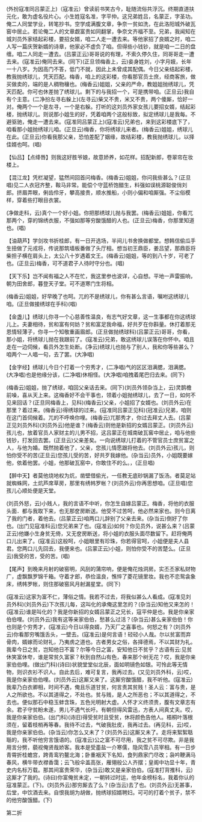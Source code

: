 <!-- { "loadSidebar": true } -->
(外扮寇准同吕蒙正上)（寇准云）曾读前书笑古今，耻随流俗共浮沉。终期直道扶元化，敢为虚名役片心。小生姓寇名准，字平仲。这兄弟姓吕，名蒙正，字圣功。俺二人同堂学业，转笔抄书。空学成满腹文章，争奈一贫如洗，在此洛阳城外破瓦窑中居止。若论俺二人的文章觑富贵如同翻掌，争奈文齐福不至。兄弟，我闻知在城刘员外家结起彩楼，要招女婿，咱二人走一遭去来。等他家招了良婿之时，咱二人写一篇庆贺新婿的诗章，他家必不虚负了咱。但得些小钱钞，就是咱一二日的盘缠。咱二人同走一遭去。(吕蒙正云)哥哥说的有理，不索久停久住，同哥哥走一遭去来。(寇准云)俺同去来。(同下)(正旦领梅香上，云)妾身姓刘，小字月娥，长年一十八岁。为因高门不答，低门不就，因此上未曾成其配偶。今日父亲结起彩楼，教我抛绣球儿，凭天匹配。梅香，咱上的这彩楼，你看那官员士庶，经商客旅，做买做卖的，端的是人稠物穰也。(梅香云)姐姐，父亲的严命，教姐姐抛绣球儿，凭天匹配。你可也休差抛了绣球儿。剩下的与我招一个，可是携带咱。(正旦云)我自有个主意。(二净扮左寻右躲上)(左寻云)柴又不贵，米又不贵，两个傻厮，恰好一对。俺两个一个是左寻，一个是右躲。打听的这刘员外家女孩儿要招女婿，结起彩楼，抛绣球儿。则说那小姐生的好，凭着咱两个这般标致，拟定绣球儿是我每。不避驱驰，俺走一遭去来。(寇准同吕蒙正上)(寇准云)兄弟也，来到这彩楼底下了，咱看那小姐抛绣球儿咱。(正旦云)梅香，你将绣球儿来者。(梅香云)姐姐，绣球儿在此。(正旦云)你看我那父亲，恐怕差配了姻缘，故结彩楼，教我抛绣球儿，以择佳婿也呵。(唱)

【仙吕】【点绛唇】则我这好胜爷娘，故意娇养，如花样。招配新郎，卷翠帘在妆楼上。

【混江龙】凭栏凝望，猛然间回首问梅香。(梅香云)姐姐，你问我些甚么？(正旦唱)见二人衣冠齐整，鞍马非常。能偿个守蓝桥饱醋生，料强如误桃源聪俊俏刘郎。挤眉弄眼，俐齿伶牙，攀高接贵，顺水推船，小则小偏和咱厮强。不尘俗模样，穿着些打眼目衣裳。

(净做走科，云)真个一个好小姐。你把那绣球儿抛与我罢。(梅香云)姐姐，你看兀那两个，穿的锦绣衣服，不强如那等穷酸饿醋的人也。(正旦云)梅香，你那里知道也。(唱)

【油葫芦】学剑攻书折桂郎，有一日开选场，半间儿书舍换做都堂。想韩信偷瓜手生扭做了元戎将，传说那筑墙板番做了头厅相。想当初王鼎臣，姜吕望，那鼎臣将柴担子横在肩头上，太公八十岁遇着文王。(梅香云)姐姐，等的到八十岁，可老了也。(正旦云)梅香，可不道君子人待时守分也。(唱)

【天下乐】岂不闻有福之人不在忙，我这里参也波详，心自想。平地一声雷振响，朝为田舍郎，暮登天子堂。可不道寒门生将相。

(梅香云)姐姐，好早晚了也呵。兀的不是绣球儿，你有甚么言语，嘱咐这绣球儿咱。(正旦做接绣球在手科)(唱)

【金盏儿】绣球儿你寻一个心慈善性温良，有志气好文章，这一生事都在你这绣球儿上。夫妻相待，贫和富有何妨？贫和富足我命福，好共歹在你斟量。休打着那无恩情轻薄子，你寻一个知敬重画眉郎。(正旦做抛绣球科)(吕蒙正云)哥哥，你看，那小姐，将绣球儿抛在我跟前了。(寇准云)兄弟，敢这绣球儿误落在你怀中。咱且走在一边伺候，看员外怎生处断。(净云)绣球儿也抛与了别人，我和你等些甚么？咱两个一人唱一句，去了罢。(大净唱)

【金字经】绣球儿今日个打着一个穷秀才，(二净唱)气的区区泪满腮，泪满腮。(大净唱)也是他缘分该，(二净唱)休相怪。(大净唱)咱拽着尾巴归去来。(同下)

(梅香云)姐姐，抛了绣球，咱回父亲话去来。(同下)(刘员外领杂当上，云)灵鹊檐前噪，喜从天上来。这梅香好不会干事也，领着小姐抛绣球儿，去了一日，如何不见来回话？(正旦同梅香上，见科)(梅香云)父亲，小姐招了女婿也。(刘员外云)在那里？着过来。(梅香云)得绣球的过来。(寇准同吕蒙正见科)(冠准云)兄弟，咱则在这门首伺候着。兀的不呼唤你哩。(梅香云)兀那秀才，你过去拜丈人去。(吕蒙正见刘员外科)(刘员外云)他是谁？(梅香云)则他是新招的女婿吕蒙正。(刘员外云)孩儿也，放着官员人家财主的儿男不招，这吕蒙正在城南破瓦窖中居止，咱与他些钱钞，打发回去罢。(正旦云)父亲差矣。一向说绣球儿打着的不管官员士庶贫富之人，与他为婚。既然抛着他了，父亲，您孩儿情愿跟将他去。(刘员外云)孩儿，则怕你受不的苦(正旦云)您孩儿受的苦，好共歹我嫁他。(杂当云)员外，小姐既要嫁他，依着他罢。小姐，他那破瓦窑中，你敢住不的么。，(正旦唱)

【醉中天】者莫他烧地权为炕，凿壁借偷光，一任教无底砂锅漏了饭汤。者莫足站就蜘蛛网，土炕芦席草房，那里有绣帏罗帐？(刘员外云)你再思想咱。(正旦唱)您孩儿心顺处便是天堂。

(刘员外怒，云)小贱人，我的言语不中听，你怎生自嫁吕蒙正。梅香，将他的衣服头面．都与我取下来，也无那奁房断送。他受不过苦呵，他必然来家也。则今日离了我的门者，着他去。(吕蒙正云)咱两口儿辞别了父亲去来。(杂当云)倒好了你也。(出门见寇准科云)您兄弟来了也。(寇准云)如何？你见员外，说甚么来？(吕蒙正云)他嫌小生身贫无倚，又无奁房断送，将小姐的衣服头面尽数留下。赶将俺两口儿出来了。(寇准云)这般呵，小姐眼里有珍珠，你若得官呵，小姐便是夫人县君。您两口儿先回去，我便来也。(吕蒙正云)小姐，则怕你受不的苦楚么。(正旦云)我受的苦，受的苦。(唱)

【尾声】到晚来月射的破窑明，风刮的蒲帘响，便是俺花烛洞房。实丕丕家私财物广，虚飘飘罗锦千箱。守着才郎，恭俭温良，憔悴了菱花镜里妆。我也不恋鸳衾象床，绣帏罗帐，则住那破窑风月射漏星堂。(同下)

(寇准云)这家为富不仁，薄俗之情。我若不过去，将我似甚么人看成。(寇准见刘员外科)(刘员外云)下次孩儿每，这叫化的承俺这里怎的？(杂当云)知他又来怎的！(寇准云)谁是叫化的？我是你新招的女婿吕蒙正之兄长，寇平仲是也。我是你亲家伯伯哩。(刘员外云)我有这等亲家伯伯，愁甚么过活？(杂当云)甚么亲家伯伯！你也则是个穷秀才，(寇准云)今日以得良婿，乃天厂之喜事也。何怒之有？(刘员外云)你看那穷嘴饿舌头，一壁去。(寇准云)是何言语！硁硁小人哉。尔以贫富而弃骨肉，婿嫁而论财礼，乃夷虏之道也。古者男女之俗，各择德焉，不以其财为礼。我辈今日之贫，岂知他日不富？尔等今日之富，安知他日不贫乎？古语有云:见贫休笑富休夸，谁是常贫久富家？秋到自然山有色，春来那个树无花？哎，我是你亲家伯伯哩。(做出门科)(诗曰)状貌堂堂似北辰，面如明镜色如银。可怜此等无情物，则识衣衫不识人。自此去后，难可复言，我再过去。(又见刘员外科，云)哎，我是你亲家伯伯哩。(刘员外云)这厮又来了。这厮穷酸饿醋，我不听他。(寇准云)我辈乃白衣卿相，时间不遇，俺且乐道甘贫，何言责其贫贱！圣人云：富与贵，是人之所欲也。不以其道得之，不处也。贫与贱，是人之所恶也；不以其道得之，不去也。便似那石中稳玉蚌含珠，五色光明射大虚。人怀才义终须贵，腹有文章志有余。君子守贫盼未遂，男儿不遇气长吁。有朝但得风雷迅，方表人间真丈夫。哎，我是你亲家伯伯。(出门科)(诗旧)得受贫时且受贫，休将颜色告他人。梧桐叶落根须在，留着枝梢再等春。我待不过去，气破我肚皮，我再过去。(再见科，云)哎，我是你亲家伯伯。(杂当云)你怎么又未了？(刘员外云)这厮又未了。走将来絮絮聒聒的，我不听他穷言饿语的。(寇准云)公之富不可尽用，我之贫不可尽欺。非是我用言分劈，藐视俺贤哉娇客。我本是受齑盐一介寒儒，隐风雪八员宰相。有一日步青霄折桂蟾宫，跨青鸾钓鳌北海；卧重裀天下名知，食列鼎家门尽改；袅吟鞭满马春风，横牛带衣襟香霭；云飞般伞盖高张，雁翎般公人齐摆；皇阁中功显十年，青史内名标万载。那其间富贵荣华，(杂当云)敢又是亲家伯伯。(寇准打背推科，云)这厮才了我的。(诗曰)你富俺贫未定，一朝转过时运，他年金榜标名，我着你认的寇准蒙正。(下)。(刘员外云)那穷厮去了么？(杂当云)去了也。(刘员外云)无甚事，后堂，中饮酒去来。自恨我胡为胡做，抛绣球招婿聘妇。可可的打着个贫子，禁不的他穷酸饿醋。(下)

第二折

